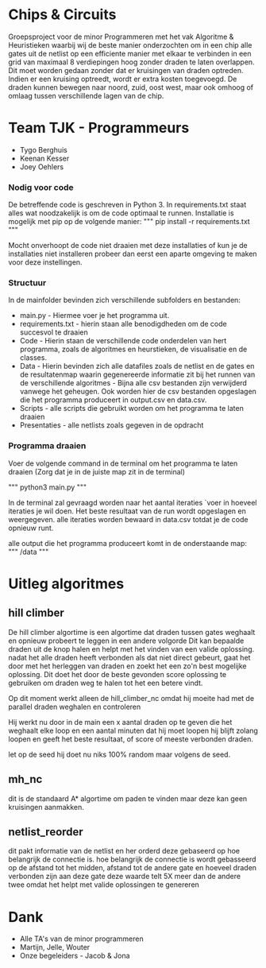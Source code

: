# Chips & Circuits
Groepsproject voor de minor Programmeren met het vak Algoritme & Heuristieken waarbij wij de beste manier onderzochten om in een chip alle gates uit de netlist op een efficiente manier met elkaar te verbinden in een grid van maximaal 8 verdiepingen hoog zonder draden te laten overlappen. Dit moet worden gedaan zonder dat er kruisingen van draden optreden. Indien er een kruising optreedt, wordt er extra kosten toegevoegd. De draden kunnen bewegen naar noord, zuid, oost west, maar ook omhoog of omlaag tussen verschillende lagen van de chip.

# Team TJK - Programmeurs
* Tygo Berghuis
* Keenan Kesser
* Joey Oehlers

### Nodig voor code
De betreffende code is geschreven in Python 3. In requirements.txt staat alles wat noodzakelijk is om de code optimaal te runnen. Installatie is mogelijk met pip op de volgende manier: 
"""
pip install -r requirements.txt
"""

Mocht onverhoopt de code niet draaien met deze installaties of kun je de installaties niet installeren probeer dan eerst een aparte omgeving te maken voor deze instellingen.

### Structuur
In de mainfolder bevinden zich verschillende subfolders en bestanden:

* main.py - Hiermee voer je het programma uit.
* requirements.txt - hierin staan alle benodigdheden om de code succesvol te draaien
* Code - Hierin staan de verschillende code onderdelen van hert programma, 
  zoals de algoritmes en heurstieken, de visualisatie en de classes.
* Data - Hierin bevinden zich alle datafiles zoals de netlist en de gates 
  en de resultatenmap waarin gegenereerde informatie zit bij het runnen 
  van de verschillende algoritmes - Bijna alle csv bestanden zijn verwijderd vanwege het geheugen.
  Ook worden hier de csv bestanden opgeslagen die het programma produceert 
  in output.csv en data.csv.
* Scripts - alle scripts die gebruikt worden om het programma te laten draaien
* Presentaties - alle netlists zoals gegeven in de opdracht

### Programma draaien

Voer de volgende command in de terminal om het programma te laten draaien
(Zorg dat je in de juiste map zit in de terminal)

"""
python3 main.py
"""

In de terminal zal gevraagd worden naar het aantal iteraties
`voer in hoeveel iteraties je wil doen.
Het beste resultaat van de run wordt opgeslagen en weergegeven.
alle iteraties worden bewaard in data.csv totdat je de code opnieuw runt.

alle output die het programma produceert komt in de onderstaande map:
"""
/data
"""

# Uitleg algoritmes


## hill climber
De hill climber algortime is een algortime dat draden tussen gates weghaalt en opnieuw probeert te leggen in een andere volgorde
Dit kan bepaalde draden uit de knop halen en helpt met het vinden van een valide oplossing.
nadat het alle draden heeft verbonden als dat niet direct gebeurt, gaat het door met het herleggen van draden en zoekt het een zo'n best mogelijke oplossing.
Dit doet het door de beste gevonden score oplossing te gebruiken om draden weg te halen tot het een betere vindt.

Op dit moment werkt alleen de hill_climber_nc omdat hij moeite had met de parallel draden weghalen en controleren

Hij werkt nu door in de main een x aantal draden op te geven die het weghaalt elke loop en een aantal minuten dat hij moet loopen
hij blijft zolang loopen en geeft het beste resultaat, of score of meeste verbonden draden. 

let op de seed hij doet nu niks 100% random maar volgens de seed. 

## mh_nc
dit is de standaard A* algortime om paden te vinden maar deze kan geen kruisingen aanmakken.

## netlist_reorder
dit pakt informatie van de netlist en her orderd deze gebaseerd op hoe belangrijk de connectie is. 
hoe belangrijk de connectie is wordt gebasseerd op de afstand tot het midden, afstand tot de andere gate en hoeveel draden verbonden zijn aan deze gate deze waarde telt 5X meer
dan de andere twee omdat het helpt met valide oplossingen te genereren



# Dank
* Alle TA's van de minor programmeren 
* Martijn, Jelle, Wouter 
* Onze begeleiders - Jacob & Jona


